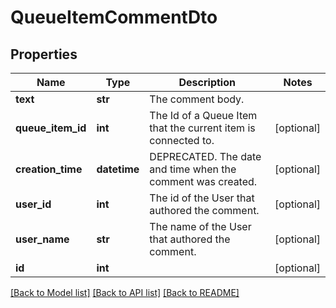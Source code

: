 # QueueItemCommentDto

## Properties
Name | Type | Description | Notes
------------ | ------------- | ------------- | -------------
**text** | **str** | The comment body. | 
**queue_item_id** | **int** | The Id of a Queue Item that the current item is connected to. | [optional] 
**creation_time** | **datetime** | DEPRECATED. The date and time when the comment was created. | [optional] 
**user_id** | **int** | The id of the User that authored the comment. | [optional] 
**user_name** | **str** | The name of the User that authored the comment. | [optional] 
**id** | **int** |  | [optional] 

[[Back to Model list]](../README.md#documentation-for-models) [[Back to API list]](../README.md#documentation-for-api-endpoints) [[Back to README]](../README.md)


